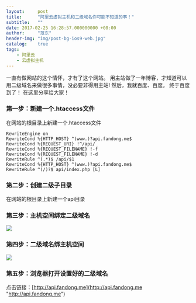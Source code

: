 ```yaml
---
layout:     post
title:      "阿里云虚拟主机和二级域名你可能不知道的事！"
subtitle:   ""
date: 2017-02-25 16:28:57.000000000 +08:00
author:     "范东"
header-img: "img/post-bg-ios9-web.jpg"
catalog:    true
tags:
    - 阿里云
    - 云虚拟主机
---
```


一直有做网站的这个情怀，才有了这个网站。
用主站做了一年博客，才知道可以用二级域名来做很多事情，没必要非得用主站!
然后，我就百度、百度。
终于百度到了！
在这里分享给大家！
### 第一步：新建一个.htaccess文件
在网站的根目录上新建一个.htaccess文件
```
RewriteEngine on
RewriteCond %{HTTP_HOST} ^(www.)?api.fandong.me$
RewriteCond %{REQUEST_URI} !^/api/
RewriteCond %{REQUEST_FILENAME} !-f
RewriteCond %{REQUEST_FILENAME} !-d
RewriteRule ^(.*)$ /api/$1
RewriteCond %{HTTP_HOST} ^(www.)?api.fandong.me$
RewriteRule ^(/)?$ api/index.php [L]
```
### 第二步：创建二级子目录
在网站的根目录上新建一个api目录
### 第三步：主机空间绑定二级域名
![](http://img.blog.fandong.me/2016-02-26-aliyun-bind.jpg)
### 第四步：二级域名绑主机空间
![](http://img.blog.fandong.me/2016-02-26-aliyun_dns.jpg)
### 第五步：浏览器打开设置好的二级域名
点击链接：[http://api.fandong.me](http://api.fandong.me "http://api.fandong.me")


